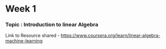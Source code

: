 # Week 1

### Topic : Introduction to linear Algebra

Link to Resource shared - https://www.coursera.org/learn/linear-algebra-machine-learning
